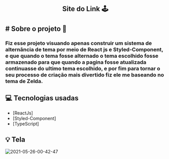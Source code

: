<h2 align="center">Site do Link 🕹</h2>

<h2 align="left">
  # Sobre o projeto 🚀
</h2>

### Fiz esse projeto visuando apenas construir um sistema de alternância de tema por meio de React js e Styled-Component, e que quando o tema fosse alternado o tema escolhido fosse armazenado para que quando a pagina fosse atualizada continuasse do ultimo tema escolhido, e por fim para tornar o seu processo de criação mais divertido fiz ele me baseando no tema de Zelda.

<h2 align="left">
  💻 Tecnologias usadas
</h2>

<!--ts-->
   * [ReactJs]
   * [Styled-Component]
   * [TypeScript]
<!--te-->

<h2 align="left">
  💡 Tela
</h2>

![2021-05-26-00-42-47](https://user-images.githubusercontent.com/81605053/119746831-ba36e200-be67-11eb-98f1-d1e8828756fa.gif)





